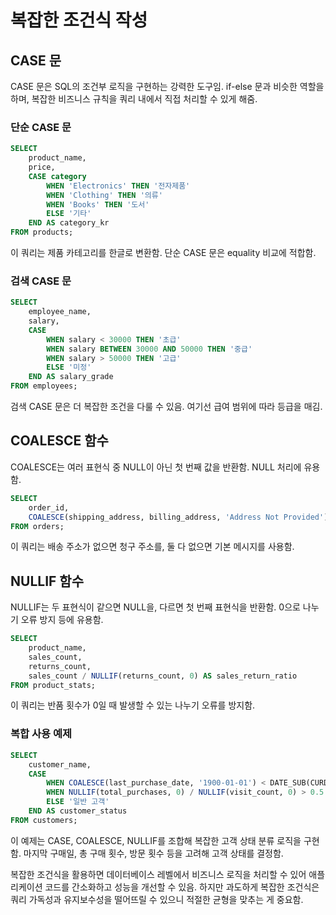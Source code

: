 # 복잡한 조건식 작성

## CASE 문

CASE 문은 SQL의 조건부 로직을 구현하는 강력한 도구임. if-else 문과 비슷한 역할을 하며, 복잡한 비즈니스 규칙을 쿼리 내에서 직접 처리할 수 있게 해줌.

### 단순 CASE 문

```sql
SELECT 
    product_name,
    price,
    CASE category
        WHEN 'Electronics' THEN '전자제품'
        WHEN 'Clothing' THEN '의류'
        WHEN 'Books' THEN '도서'
        ELSE '기타'
    END AS category_kr
FROM products;
```

이 쿼리는 제품 카테고리를 한글로 변환함. 단순 CASE 문은 equality 비교에 적합함.

### 검색 CASE 문

```sql
SELECT 
    employee_name,
    salary,
    CASE 
        WHEN salary < 30000 THEN '초급'
        WHEN salary BETWEEN 30000 AND 50000 THEN '중급'
        WHEN salary > 50000 THEN '고급'
        ELSE '미정'
    END AS salary_grade
FROM employees;
```

검색 CASE 문은 더 복잡한 조건을 다룰 수 있음. 여기선 급여 범위에 따라 등급을 매김.

## COALESCE 함수

COALESCE는 여러 표현식 중 NULL이 아닌 첫 번째 값을 반환함. NULL 처리에 유용함.

```sql
SELECT 
    order_id,
    COALESCE(shipping_address, billing_address, 'Address Not Provided') AS delivery_address
FROM orders;
```

이 쿼리는 배송 주소가 없으면 청구 주소를, 둘 다 없으면 기본 메시지를 사용함.

## NULLIF 함수

NULLIF는 두 표현식이 같으면 NULL을, 다르면 첫 번째 표현식을 반환함. 0으로 나누기 오류 방지 등에 유용함.

```sql
SELECT 
    product_name,
    sales_count,
    returns_count,
    sales_count / NULLIF(returns_count, 0) AS sales_return_ratio
FROM product_stats;
```

이 쿼리는 반품 횟수가 0일 때 발생할 수 있는 나누기 오류를 방지함.

### 복합 사용 예제

```sql
SELECT 
    customer_name,
    CASE 
        WHEN COALESCE(last_purchase_date, '1900-01-01') < DATE_SUB(CURDATE(), INTERVAL 1 YEAR) THEN '휴면 고객'
        WHEN NULLIF(total_purchases, 0) / NULLIF(visit_count, 0) > 0.5 THEN '우수 고객'
        ELSE '일반 고객'
    END AS customer_status
FROM customers;
```

이 예제는 CASE, COALESCE, NULLIF를 조합해 복잡한 고객 상태 분류 로직을 구현함. 마지막 구매일, 총 구매 횟수, 방문 횟수 등을 고려해 고객 상태를 결정함.

복잡한 조건식을 활용하면 데이터베이스 레벨에서 비즈니스 로직을 처리할 수 있어 애플리케이션 코드를 간소화하고 성능을 개선할 수 있음. 하지만 과도하게 복잡한 조건식은 쿼리 가독성과 유지보수성을 떨어뜨릴 수 있으니 적절한 균형을 맞추는 게 중요함.
